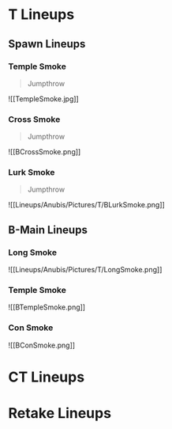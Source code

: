# T Lineups
## Spawn Lineups
### Temple Smoke
>Jumpthrow

![[TempleSmoke.jpg]]
### Cross Smoke
>Jumpthrow

![[BCrossSmoke.png]]
### Lurk Smoke
>Jumpthrow

![[Lineups/Anubis/Pictures/T/BLurkSmoke.png]]
## B-Main Lineups
### Long Smoke
![[Lineups/Anubis/Pictures/T/LongSmoke.png]]
### Temple Smoke
![[BTempleSmoke.png]]
### Con Smoke
![[BConSmoke.png]]
# CT Lineups
# Retake Lineups